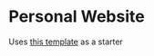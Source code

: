 # Personal Website

Uses [this template](https://github.com/timlrx/tailwind-nextjs-starter-blog) as a starter